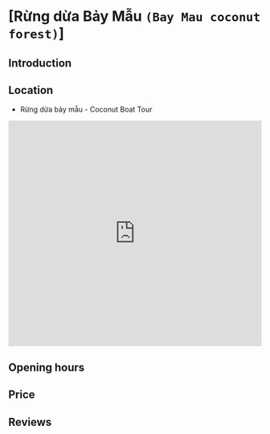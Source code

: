 # [Rừng dừa Bảy Mẫu `(Bay Mau coconut forest)`]

## Introduction

## Location

 - Rừng dừa bảy mẫu - Coconut Boat Tour
<div class="map-container">
  <iframe src="https://www.google.com/maps/embed?pb=!1m18!1m12!1m3!1d3837.6354728620886!2d108.37212057518396!3d15.875744944588495!2m3!1f0!2f0!3f0!3m2!1i1024!2i768!4f13.1!3m3!1m2!1s0x31420db72b807241%3A0x72f6fc0236fcb8dd!2zUuG7q25nIGThu6thIGLhuqN5IG3huqt1IC0gQ29jb251dCBCb2F0IFRvdXI!5e0!3m2!1sen!2s!4v1688230712084!5m2!1sen!2s" width="100%" height="450" style="border:0;" allowfullscreen="" loading="lazy" referrerpolicy="no-referrer-when-downgrade"></iframe>
</div>

## Opening hours

## Price

## Reviews
